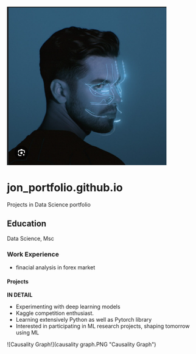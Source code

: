 
![](anyma.PNG)

# jon_portfolio.github.io
Projects in Data Science portfolio
## Education
Data Science, Msc

### Work Experience
*   finacial analysis in forex market

#### Projects
**IN DETAIL**
*   Experimenting with deep learning models
*   Kaggle competition enthusiast.
*   Learning extensively Python as well as Pytorch library
*   Interested in participating in ML research projects, shaping tomorrow using ML

![Causality Graph!](causality graph.PNG "Causality Graph")
